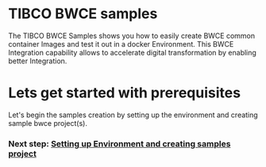 # TIBCO BWCE samples

The TIBCO BWCE Samples shows you how to easily create BWCE common container Images and test it out in a docker Environment. This BWCE Integration capability allows to accelerate digital transformation by enabling better Integration.

# Lets get started with prerequisites
Let's begin the samples creation by setting up the environment and creating sample bwce project(s).

### Next step: [Setting up Environment and creating samples project](getting_Started.md)
